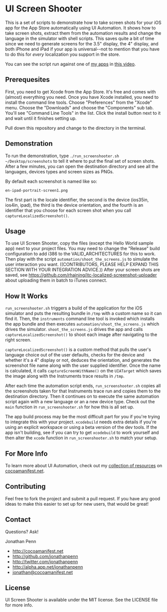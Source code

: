 UI Screen Shooter
=================

This is a set of scripts to demonstrate how to take screen shots for your iOS app for the App Store automatically using UI Automation. It shows how to take screen shots, extract them from the automation results and change the language in the simulator with shell scripts. This saves quite a bit of time since we need to generate screens for the 3.5" display, the 4" display, and both iPhone and iPad if your app is universal--not to mention that you have to do this for *every* localization you support in the store.

You can see the script run against one of [my apps](http://readmoreapp.com) in [this video][readmorevid].

  [readmorevid]: http://nl1551.s3.amazonaws.com/cocoamanifest.net/2012/readmore-screenshots.mov

## Prerequesites

First, you need to get Xcode from the App Store. It's free and comes with (almost) everything you need. Once you have Xcode installed, you need to install the command line tools. Choose "Preferences" from the "Xcode" menu. Choose the "Downloads" and choose the "Components" sub tab. You'll see "Command Line Tools" in the list. Click the install button next to it and wait until it finishes setting up.

Pull down this repository and change to the directory in the terminal.

## Demonstration

To run the demonstration, type `./run_screenshooter.sh ~/Desktop/screenshots` to tell it where to put the final set of screen shots. After a few minutes, you can open the destination directory and see all the languages, devices types and screen sizes as PNGs.

By default each screenshot is named like so:

    en-ipad-portrait-screen1.png

The first part is the locale identifier, the second is the device (ios35in, ios4in, ipad), the third is the device orientation, and the fourth is an identifier that you choose for each screen shot when you call `captureLocalizedScreenshot()`.

## Usage

To use UI Screen Shooter, copy the files (except the Hello World sample app) next to your project files. You may need to change the "Release" build configuration to add i386 to the VALID_ARCHITECTURES for this to work. Then play with the script `automation/shoot_the_screens.js` to simulate the user interaction you want. ((CONTRIBUTORS, PLEASE HELP EXPAND THIS SECTION WITH YOUR INTEGRATION ADVICE.)) After your screen shots are saved, see https://github.com/rhaining/itc-localized-screenshot-uploader about uploading them in batch to iTunes connect.

## How It Works

`run_screenshooter.sh` triggers a build of the application for the iOS simulator and puts the resulting bundle in `/tmp` with a custom name so it can find it.  Then, the `instruments` command line tool is invoked which installs the app bundle and then executes `automation/shoot_the_screens.js` which drives the simulator. `shoot_the_screens.js` drives the app and calls `captureLocalizedScreenshot()` to shoot each image after navigating to the right screen.

`captureLocalizedScreenshot()` is a custom method that pulls the user's language choice out of the user defaults, checks for the device and whether it's a 4" display or not, deduces the orientation, and generates the screenshot file name along with the user supplied identifier. Once the name is calculated, it calls `captureScreenWithName()` on the `UIATarget` which saves the image along with the Instruments trace results in `/tmp`.

After each time the automation script ends, `run_screenshooter.sh` copies all the screenshots taken for that Instruments trace run and copies them to the destination directory. Then it continues on to execute the same automation script again with a new language or an a new device type. Check out the `main` function in `run_screenshooter.sh` for how this is all set up.

The app build process may be the most difficult part for you if you're trying to integrate this with your project. `xcodebuild` needs extra details if you're using an explicit workspace or using a beta version of the dev tools. If the app isn't building, see if you can try to get `xcodebuild` to work yourself and then alter the `xcode` function in `run_screenshooter.sh` to match your setup.

## For More Info

To learn more about UI Automation, check out my [collection of resources][automation] on [cocoamanifest.net](http://cocoamanifest.net).

  [automation]: http://cocoamanifest.net/features/#ui_automation

## Contributing

Feel free to fork the project and submit a pull request. If you have any good ideas to make this easier to set up for new users, that would be great!

## Contact

Questions? Ask!

Jonathan Penn

- http://cocoamanifest.net
- http://github.com/jonathanpenn
- http://twitter.com/jonathanpenn
- http://alpha.app.net/jonathanpenn
- jonathan@cocoamanifest.net

## License

UI Screen Shooter is available under the MIT license. See the LICENSE file for more info.
